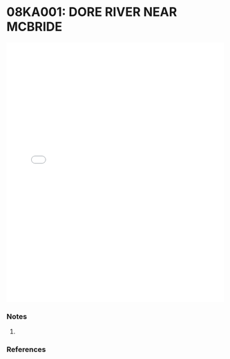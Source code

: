 # 08KA001: DORE RIVER NEAR MCBRIDE

<iframe src="/distribution_estimation/_static/stations/08KA001_fdc.html" width="100%" height="600" frameborder="0"></iframe>

### Notes
1. 

### References

